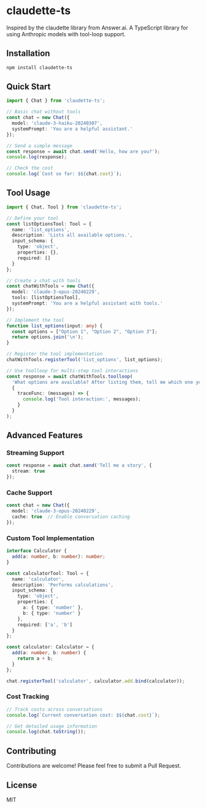 # claudette-ts

Inspired by the claudette library from Answer.ai. A TypeScript library for using Anthropic models with tool-loop support.

## Installation

```bash
npm install claudette-ts
```

## Quick Start

```typescript
import { Chat } from 'claudette-ts';

// Basic chat without tools
const chat = new Chat({ 
  model: 'claude-3-haiku-20240307',
  systemPrompt: 'You are a helpful assistant.'
});

// Send a simple message
const response = await chat.send('Hello, how are you?');
console.log(response);

// Check the cost
console.log(`Cost so far: $${chat.cost}`);
```

## Tool Usage

```typescript
import { Chat, Tool } from 'claudette-ts';

// Define your tool
const listOptionsTool: Tool = {
  name: 'list_options',
  description: 'Lists all available options.',
  input_schema: {
    type: 'object',
    properties: {},
    required: []
  }
};

// Create a chat with tools
const chatWithTools = new Chat({
  model: 'claude-3-opus-20240229',
  tools: [listOptionsTool],
  systemPrompt: 'You are a helpful assistant with tools.'
});

// Implement the tool
function list_options(input: any) {
  const options = ["Option 1", "Option 2", "Option 3"];
  return options.join('\n');
}

// Register the tool implementation
chatWithTools.registerTool('list_options', list_options);

// Use toolloop for multi-step tool interactions
const response = await chatWithTools.toolloop(
  'What options are available? After listing them, tell me which one you like best.',
  {
    traceFunc: (messages) => {
      console.log('Tool interaction:', messages);
    }
  }
);
```

## Advanced Features

### Streaming Support

```typescript
const response = await chat.send('Tell me a story', { 
  stream: true 
});
```

### Cache Support

```typescript
const chat = new Chat({ 
  model: 'claude-3-opus-20240229',
  cache: true  // Enable conversation caching
});
```

### Custom Tool Implementation

```typescript
interface Calculator {
  add(a: number, b: number): number;
}

const calculatorTool: Tool = {
  name: 'calculator',
  description: 'Performs calculations',
  input_schema: {
    type: 'object',
    properties: {
      a: { type: 'number' },
      b: { type: 'number' }
    },
    required: ['a', 'b']
  }
};

const calculator: Calculator = {
  add(a: number, b: number) {
    return a + b;
  }
};

chat.registerTool('calculator', calculator.add.bind(calculator));
```

### Cost Tracking

```typescript
// Track costs across conversations
console.log(`Current conversation cost: $${chat.cost}`);

// Get detailed usage information
console.log(chat.toString());
```

## Contributing

Contributions are welcome! Please feel free to submit a Pull Request.

## License

MIT
